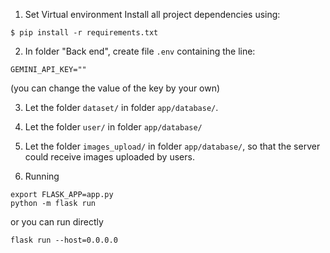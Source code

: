 1. Set Virtual environment
Install all project dependencies using:
```
$ pip install -r requirements.txt
```

2. In folder "Back end", create file `.env` containing the line:
```
GEMINI_API_KEY=""
```
(you can change the value of the key by your own)

3. Let the folder `dataset/` in folder `app/database/`. 

4. Let the folder `user/` in folder `app/database/`

5. Let the folder `images_upload/` in folder `app/database/`, so that the server could receive images uploaded by users.

6. Running
```
export FLASK_APP=app.py
python -m flask run
```

or you can run directly
```
flask run --host=0.0.0.0
```